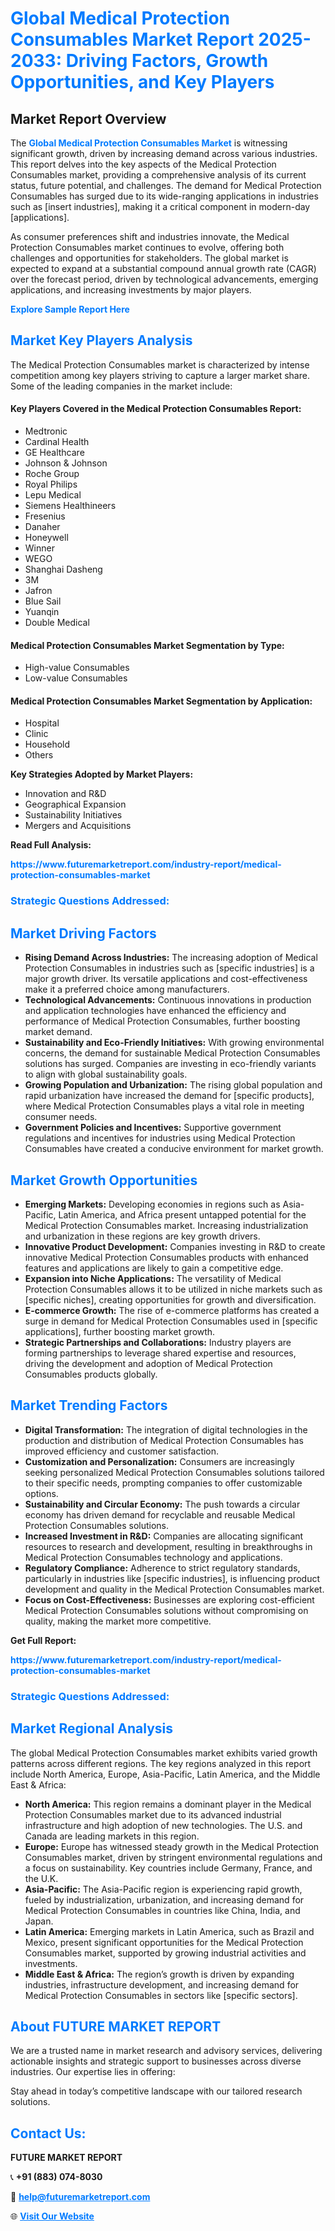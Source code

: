 <h1 style="color: #007BFF;">Global Medical Protection Consumables Market Report 2025-2033: Driving Factors, Growth Opportunities, and Key Players</h1>

<section id="overview">
<h2>Market Report Overview</h2>
<p>The <a href="https://www.futuremarketreport.com/industry-report/medical-protection-consumables-market" style="color: #007BFF; text-decoration: none;"><strong>Global Medical Protection Consumables Market</strong></a> is witnessing significant growth, driven by increasing demand across various industries. This report delves into the key aspects of the Medical Protection Consumables market, providing a comprehensive analysis of its current status, future potential, and challenges. The demand for Medical Protection Consumables has surged due to its wide-ranging applications in industries such as [insert industries], making it a critical component in modern-day [applications].</p>
<p>As consumer preferences shift and industries innovate, the Medical Protection Consumables market continues to evolve, offering both challenges and opportunities for stakeholders. The global market is expected to expand at a substantial compound annual growth rate (CAGR) over the forecast period, driven by technological advancements, emerging applications, and increasing investments by major players.</p>
</section>

<section id="overview">
<p><a href="https://www.futuremarketreport.com/request-sample/reportId=78293" style="color: #007BFF; text-decoration: none;"><strong>Explore Sample Report Here</strong></a></p>
</section>

<section id="key-players">
<h2 style="color: #007BFF;">Market Key Players Analysis</h2>
<p>The Medical Protection Consumables market is characterized by intense competition among key players striving to capture a larger market share. Some of the leading companies in the market include:</p>
<h4>Key Players Covered in the Medical Protection Consumables Report:</h4>
<ul><li>Medtronic</li><li>Cardinal Health</li><li>GE Healthcare</li><li>Johnson &amp; Johnson</li><li>Roche Group</li><li>Royal Philips</li><li>Lepu Medical</li><li>Siemens Healthineers</li><li>Fresenius</li><li>Danaher</li><li>Honeywell</li><li>Winner</li><li>WEGO</li><li>Shanghai Dasheng</li><li>3M</li><li>Jafron</li><li>Blue Sail</li><li>Yuanqin</li><li>Double Medical</li></ul>
<h4>Medical Protection Consumables Market Segmentation by Type:</h4>
<ul><li>High-value Consumables</li><li>Low-value Consumables</li></ul>

<h4>Medical Protection Consumables Market Segmentation by Application:</h4>
<ul><li>Hospital</li><li>Clinic</li><li>Household</li><li>Others</li></ul>
<p><strong>Key Strategies Adopted by Market Players:</strong></p>
<ul>
<li>Innovation and R&D</li>
<li>Geographical Expansion</li>
<li>Sustainability Initiatives</li>
<li>Mergers and Acquisitions</li>
</ul>
</section>

<section>
<p><strong>Read Full Analysis: </strong></p><a href="https://www.futuremarketreport.com/industry-report/medical-protection-consumables-market" style="color: #007BFF; text-decoration: none;"><strong>https://www.futuremarketreport.com/industry-report/medical-protection-consumables-market</strong></a>
<h3 style="color: #007BFF;">Strategic Questions Addressed:</h3>
</section>

<section id="driving-factors">
<h2 style="color: #007BFF;">Market Driving Factors</h2>
<ul>
<li><strong>Rising Demand Across Industries:</strong> The increasing adoption of Medical Protection Consumables in industries such as [specific industries] is a major growth driver. Its versatile applications and cost-effectiveness make it a preferred choice among manufacturers.</li>
<li><strong>Technological Advancements:</strong> Continuous innovations in production and application technologies have enhanced the efficiency and performance of Medical Protection Consumables, further boosting market demand.</li>
<li><strong>Sustainability and Eco-Friendly Initiatives:</strong> With growing environmental concerns, the demand for sustainable Medical Protection Consumables solutions has surged. Companies are investing in eco-friendly variants to align with global sustainability goals.</li>
<li><strong>Growing Population and Urbanization:</strong> The rising global population and rapid urbanization have increased the demand for [specific products], where Medical Protection Consumables plays a vital role in meeting consumer needs.</li>
<li><strong>Government Policies and Incentives:</strong> Supportive government regulations and incentives for industries using Medical Protection Consumables have created a conducive environment for market growth.</li>
</ul>
</section>

<section id="growth-opportunities">
<h2 style="color: #007BFF;">Market Growth Opportunities</h2>
<ul>
<li><strong>Emerging Markets:</strong> Developing economies in regions such as Asia-Pacific, Latin America, and Africa present untapped potential for the Medical Protection Consumables market. Increasing industrialization and urbanization in these regions are key growth drivers.</li>
<li><strong>Innovative Product Development:</strong> Companies investing in R&D to create innovative Medical Protection Consumables products with enhanced features and applications are likely to gain a competitive edge.</li>
<li><strong>Expansion into Niche Applications:</strong> The versatility of Medical Protection Consumables allows it to be utilized in niche markets such as [specific niches], creating opportunities for growth and diversification.</li>
<li><strong>E-commerce Growth:</strong> The rise of e-commerce platforms has created a surge in demand for Medical Protection Consumables used in [specific applications], further boosting market growth.</li>
<li><strong>Strategic Partnerships and Collaborations:</strong> Industry players are forming partnerships to leverage shared expertise and resources, driving the development and adoption of Medical Protection Consumables products globally.</li>
</ul>
</section>

<section id="trending-factors">
<h2 style="color: #007BFF;">Market Trending Factors</h2>
<ul>
<li><strong>Digital Transformation:</strong> The integration of digital technologies in the production and distribution of Medical Protection Consumables has improved efficiency and customer satisfaction.</li>
<li><strong>Customization and Personalization:</strong> Consumers are increasingly seeking personalized Medical Protection Consumables solutions tailored to their specific needs, prompting companies to offer customizable options.</li>
<li><strong>Sustainability and Circular Economy:</strong> The push towards a circular economy has driven demand for recyclable and reusable Medical Protection Consumables solutions.</li>
<li><strong>Increased Investment in R&D:</strong> Companies are allocating significant resources to research and development, resulting in breakthroughs in Medical Protection Consumables technology and applications.</li>
<li><strong>Regulatory Compliance:</strong> Adherence to strict regulatory standards, particularly in industries like [specific industries], is influencing product development and quality in the Medical Protection Consumables market.</li>
<li><strong>Focus on Cost-Effectiveness:</strong> Businesses are exploring cost-efficient Medical Protection Consumables solutions without compromising on quality, making the market more competitive.</li>
</ul>
</section>

<section>
<p><strong>Get Full Report: </strong></p><a href="https://www.futuremarketreport.com/industry-report/medical-protection-consumables-market" style="color: #007BFF; text-decoration: none;"><strong>https://www.futuremarketreport.com/industry-report/medical-protection-consumables-market</strong></a>
<h3 style="color: #007BFF;">Strategic Questions Addressed:</h3>
</section>


<section id="regional-analysis">
<h2 style="color: #007BFF;">Market Regional Analysis</h2>
<p>The global Medical Protection Consumables market exhibits varied growth patterns across different regions. The key regions analyzed in this report include North America, Europe, Asia-Pacific, Latin America, and the Middle East & Africa:</p>
<ul>
<li><strong>North America:</strong> This region remains a dominant player in the Medical Protection Consumables market due to its advanced industrial infrastructure and high adoption of new technologies. The U.S. and Canada are leading markets in this region.</li>
<li><strong>Europe:</strong> Europe has witnessed steady growth in the Medical Protection Consumables market, driven by stringent environmental regulations and a focus on sustainability. Key countries include Germany, France, and the U.K.</li>
<li><strong>Asia-Pacific:</strong> The Asia-Pacific region is experiencing rapid growth, fueled by industrialization, urbanization, and increasing demand for Medical Protection Consumables in countries like China, India, and Japan.</li>
<li><strong>Latin America:</strong> Emerging markets in Latin America, such as Brazil and Mexico, present significant opportunities for the Medical Protection Consumables market, supported by growing industrial activities and investments.</li>
<li><strong>Middle East & Africa:</strong> The region’s growth is driven by expanding industries, infrastructure development, and increasing demand for Medical Protection Consumables in sectors like [specific sectors].</li>
</ul>
</section>

<footer>
<h2 style="color: #007BFF;">About FUTURE MARKET REPORT</h2>
<p>We are a trusted name in market research and advisory services, delivering actionable insights and strategic support to businesses across diverse industries. Our expertise lies in offering:</p>

<p>Stay ahead in today’s competitive landscape with our tailored research solutions.</p>

<h2 style="color: #007BFF;">Contact Us:</h2>
<p><strong>FUTURE MARKET REPORT</strong></p>
<p>📞 <strong>+91 (883) 074-8030</strong></p>
<p>📧 <strong><a href="mailto:help@futuremarketreport.com" style="color: #007BFF;">help@futuremarketreport.com</a></strong></p>
<p>🌐 <strong><a href="https://www.futuremarketreport.com/" style="color: #007BFF;">Visit Our Website</a></strong></p>
</footer>